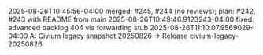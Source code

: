 2025-08-26T10:45:56-04:00  merged: #245, #244 (no reviews); plan: #242, #243 with README from main
2025-08-26T10:49:46.9123243-04:00  fixed: advanced backlog 404 via forwarding stub
2025-08-26T11:10:07.9569029-04:00  A: Civium legacy snapshot 20250826 → Release civium-legacy-20250826
